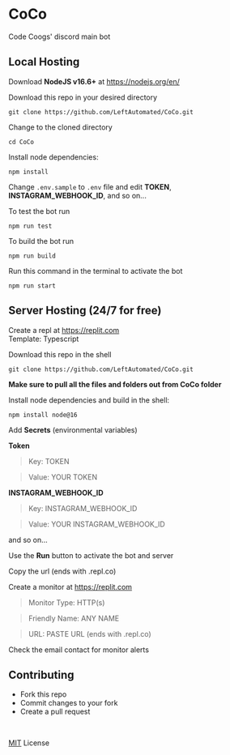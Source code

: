 # CoCo
Code Coogs' discord main bot

## **Local Hosting**

Download **NodeJS v16.6+** at https://nodejs.org/en/

Download this repo in your desired directory
```
git clone https://github.com/LeftAutomated/CoCo.git
```

Change to the cloned directory
```
cd CoCo
```

Install node dependencies:

```
npm install
```

Change `.env.sample` to `.env` file and edit **TOKEN**, **INSTAGRAM_WEBHOOK_ID**, and so on...

To test the bot run
```
npm run test
```

To build the bot run

```
npm run build
```

Run this command in the terminal to activate the bot

```
npm run start
```

## **Server Hosting** (24/7 for free)

Create a repl at https://replit.com
<br />
Template: Typescript

Download this repo in the shell
```
git clone https://github.com/LeftAutomated/CoCo.git
```

**Make sure to pull all the files and folders out from CoCo folder**

Install node dependencies and build in the shell:
```
npm install node@16
```
Add **Secrets** (environmental variables)
<br />

**Token**

> Key: TOKEN 

> Value: YOUR TOKEN

**INSTAGRAM_WEBHOOK_ID**

> Key: INSTAGRAM_WEBHOOK_ID

> Value: YOUR INSTAGRAM_WEBHOOK_ID

and so on...

Use the **Run** button to activate the bot and server

Copy the url (ends with .repl.co)

Create a monitor at https://replit.com

> Monitor Type: HTTP(s)

> Friendly Name: ANY NAME

> URL: PASTE URL (ends with .repl.co)

Check the email contact for monitor alerts

## Contributing

- Fork this repo
- Commit changes to your fork
- Create a pull request

<br />

[MIT](https://choosealicense.com/licenses/mit/) License